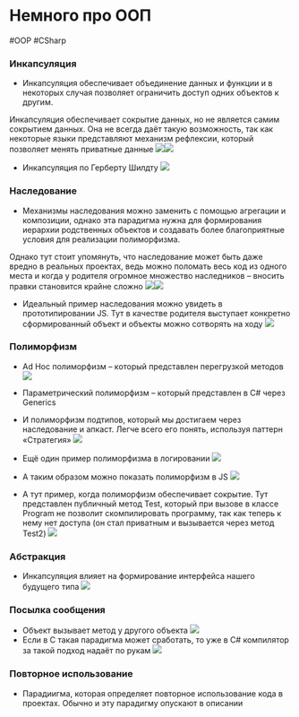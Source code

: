 # Немного про ООП

#OOP #CSharp

### **Инкапсуляция**

- Инкапсуляция обеспечивает объединение данных и функции и в некоторых случая позволяет ограничить доступ одних объектов к другим.

Инкапсуляция обеспечивает сокрытие данных, но не является самим сокрытием данных. Она не всегда даёт такую возможность, так как некоторые языки представляют механизм рефлексии, который позволяет менять приватные данные
![](_png/8042e9e0588e3c5d04c61924f61589b1.png)![](_png/2d29848e01c4026e3d5db3f63a20a6f5.png)

- Инкапсуляция по Герберту Шилдту
  ![](_png/c8f2f5d5b92faee8bffb5eecb2b8f818.png)

### **Наследование**

- Механизмы наследования можно заменить с помощью агрегации и композиции, однако эта парадигма нужна для формирования иерархии родственных объектов и создавать более благоприятные условия для реализации полиморфизма.

Однако тут стоит упомянуть, что наследование может быть даже вредно в реальных проектах, ведь можно поломать весь код из одного места и когда у родителя огромное множество наследников – вносить правки становится крайне сложно
![](_png/e8063bd6fe7bf9053d210ed34aa02a2d.png)![](_png/5f7846798adb88820dfaf4299dc68fd6.png)

- Идеальный пример наследования можно увидеть в прототипировании JS. Тут в качестве родителя выступает конкретно сформированный объект и объекты можно сотворять на ходу
  ![](_png/62ba8fe726c606fb8e6b9113f473f94f.png)

### **Полиморфизм**

- Ad Hoc полиморфизм – который представлен перегрузкой методов
  ![](_png/15a5bb38e0fdf9648ace99292541087b.png)
- Параметрический полиморфизм – который представлен в C# через Generics

- И полиморфизм подтипов, который мы достигаем через наследование и апкаст. Легче всего его понять, используя паттерн «Стратегия»
  ![](_png/cedce33614ca395e7829ce78bd4ac1c6.png)
- Ещё один пример полиморфизма в логировании
  ![](_png/73005250ac332eeb84e87d248794c704.png)
- А таким образом можно показать полиморфизм в JS
  ![](_png/7398ffd1e929da3e189930ce46f04e87.png)
- А тут пример, когда полиморфизм обеспечивает сокрытие. Тут представлен публичный метод Test, который при вызове в классе Program не позволит скомпилировать программу, так как теперь к нему нет доступа (он стал приватным и вызывается через метод Test2)
  ![](_png/40ff562c2cc7031bcbcf7f688d281e8a.png)

### **Абстракция**

- Инкапсуляция влияет на формирование интерфейса нашего будущего типа
  ![](_png/442d2140782b59329573dc7ccf9b7793.png)

### **Посылка сообщения**

- Объект вызывает метод у другого объекта
  ![](_png/04b4b46cbad93a10a1f3342047f27355.png)
- Если в C такая парадигма может сработать, то уже в C# компилятор за такой подход надаёт по рукам
  ![](_png/c4909287b73cf70590acf1eb5cfa62c6.png)

### **Повторное использование**

- Парадиигма, которая определяет повторное использование кода в проектах. Обычно и эту парадигму опускают в описании
